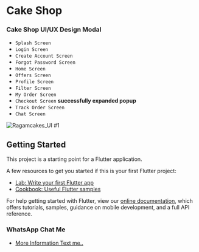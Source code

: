 # Cake Shop

### Cake Shop UI/UX Design Modal 

- `Splash Screen`
- `Login Screen`
- `Create Account Screen`
- `Forgot Password Screen`
- `Home Screen`
- `Offers Screen`
- `Profile Screen`
- `Filter Screen`
- `My Order Screen`
- `Checkout Screen` **successfully expanded popup**
- `Track Order Screen`
- `Chat Screen`

![Ragamcakes_UI #1](https://user-images.githubusercontent.com/70564915/106375124-7fd4a100-63af-11eb-8c6b-59663de3d80a.jpg)


## Getting Started

This project is a starting point for a Flutter application.

A few resources to get you started if this is your first Flutter project:

- [Lab: Write your first Flutter app](https://flutter.dev/docs/get-started/codelab)
- [Cookbook: Useful Flutter samples](https://flutter.dev/docs/cookbook)

For help getting started with Flutter, view our
[online documentation](https://flutter.dev/docs), which offers tutorials,
samples, guidance on mobile development, and a full API reference.

### WhatsApp Chat Me

- [More Information Text me..](https://api.whatsapp.com/send?phone=918610575512&text=UI/UX%20Designer%20to%20develop%20any%20apps%20we%20do%20it%20..)
